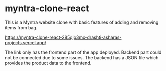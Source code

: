 # myntra-clone-react
 This is a Myntra website clone with basic features of adding and removing items from bag.

https://myntra-clone-react-285qjo3mx-drashti-asharas-projects.vercel.app/

The link only has the frontend part of the app deployed. Backend part could not be connected due to some issues. The backend has a JSON file which provides the product data to the frontend.
